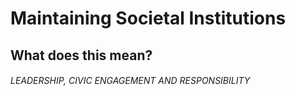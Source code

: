 # Maintaining Societal Institutions
## What does this mean?
###### LEADERSHIP, CIVIC ENGAGEMENT AND RESPONSIBILITY
